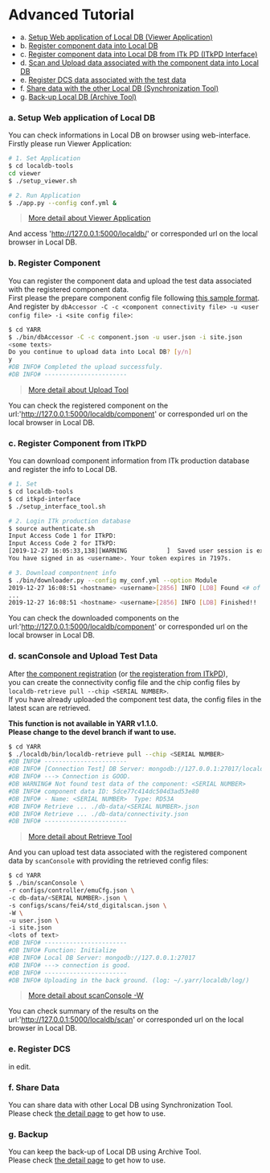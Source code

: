 # Advanced Tutorial

- a. [Setup Web application of Local DB (Viewer Application)](#a-setup-web-application-of-local-db)
- b. [Register component data into Local DB](#b-register-component)
- c. [Register component data into Local DB from ITk PD (ITkPD Interface)](#c-register-component-from-itkpd)
- d. [Scan and Upload data associated with the component data into Local DB](#d-upload-test-data)
- e. [Register DCS data associated with the test data](#e-register-dcs)
- f. [Share data with the other Local DB (Synchronization Tool)](#f-share-data)
- g. [Back-up Local DB (Archive Tool)](#g-backup)

### a. Setup Web application of Local DB

You can check informations in Local DB on browser using web-interface.<br>
Firstly please run Viewer Application:

```bash
# 1. Set Application
$ cd localdb-tools
cd viewer
$ ./setup_viewer.sh

# 2. Run Application
$ ./app.py --config conf.yml &
```
> [More detail about Viewer Application](viewer.md)

And access 'http://127.0.0.1:5000/localdb/' or corresponded url on the local browser in Local DB.

### b. Register Component

You can register the component data and upload the test data associated with the registered component data.<br>
First please the prepare component config file following [this sample format](config.md). <br>
And register by `dbAccessor -C -c <component connectivity file> -u <user config file> -i <site config file>`:

```bash
$ cd YARR
$ ./bin/dbAccessor -C -c component.json -u user.json -i site.json
<some texts>
Do you continue to upload data into Local DB? [y/n]
y
#DB INFO# Completed the upload successfuly.
#DB INFO# -----------------------
```
> [More detail about Upload Tool](upload.md)

You can check the registered component on the url:'http://127.0.0.1:5000/localdb/component' or corresponded url on the local browser in Local DB.

### c. Register Component from ITkPD

You can download component information from ITk production database and register the info to Local DB.<br>

```bash
# 1. Set
$ cd localdb-tools
$ cd itkpd-interface
$ ./setup_interface_tool.sh

# 2. Login ITk production database
$ source authenticate.sh
Input Access Code 1 for ITkPD:
Input Access Code 2 for ITkPD:
[2019-12-27 16:05:33,138][WARNING           ]  Saved user session is expired in .auth. Creating a new one. (core.py:55)
You have signed in as <username>. Your token expires in 7197s.

# 3. Download compontnent info
$ ./bin/downloader.py --config my_conf.yml --option Module
2019-12-27 16:08:51 <hostname> <username>[2856] INFO [LDB] Found <# of component> module(s)! Start downloading...
...
2019-12-27 16:08:51 <hostname> <username>[2856] INFO [LDB] Finished!!
```

You can check the downloaded components on the url:'http://127.0.0.1:5000/localdb/component' or corresponded url on the local browser in Local DB.


### d. scanConsole and Upload Test Data

After [the component registration](#a-register-component) (or [the registeration from ITkPD](#b-register-component-from-itkpd)),<br>
you can create the connectivity config file and the chip config files by `localdb-retrieve pull --chip <SERIAL NUMBER>`.<br>
If you have already uploaded the component test data, the config files in the latest scan are retrieved.

**This function is not available in YARR v1.1.0.**<br>
**Please change to the devel branch if want to use.**<br>

```bash
$ cd YARR
$ ./localdb/bin/localdb-retrieve pull --chip <SERIAL NUMBER>
#DB INFO# -----------------------
#DB INFO# [Connection Test] DB Server: mongodb://127.0.0.1:27017/localdb
#DB INFO# ---> Connection is GOOD.
#DB WARNING# Not found test data of the component: <SERIAL NUMBER>
#DB INFO# component data ID: 5dce77c414dc504d3ad53e80
#DB INFO# - Name: <SERIAL NUMBER>  Type: RD53A
#DB INFO# Retrieve ... ./db-data/<SERIAL NUMBER>.json
#DB INFO# Retrieve ... ./db-data/connectivity.json
#DB INFO# -----------------------
```
> [More detail about Retrieve Tool](retrieve.md)

And you can upload test data associated with the registered component data by `scanConsole` with providing the retrieved config files:

```bash
$ cd YARR
$ ./bin/scanConsole \
-r configs/controller/emuCfg.json \
-c db-data/<SERIAL NUMBER>.json \
-s configs/scans/fei4/std_digitalscan.json \
-W \
-u user.json \
-i site.json
<lots of text>
#DB INFO# -----------------------
#DB INFO# Function: Initialize
#DB INFO# Local DB Server: mongodb://127.0.0.1:27017
#DB INFO# ---> connection is good.
#DB INFO# -----------------------
#DB INFO# Uploading in the back ground. (log: ~/.yarr/localdb/log/)
```
> [More detail about scanConsole -W](scanconsole.md)

You can check summary of the results on the url:'http://127.0.0.1:5000/localdb/scan' or corresponded url on the local browser in Local DB.

### e. Register DCS

<!--You can register DCS data associated with the test data for each chip data.<br>
First please prepare DCS data (dcs.dat) and DCS config file (dcs_info.json) following [this sample format](config.md). <br>
And register by `dbAccessor -E`:

**This function is not available in YARR v1.1.0.**<br>
**Please change to the devel branch if want to use.**<br>

```bash
$ cd YARR
$ ./bin/dbAccessor \
-E dcs_info.json \
-s data/last_scan/scanLog.json
```
> [More detail about dbAccessor](accessor.md) -->
in edit.


### f. Share Data

You can share data with other Local DB using Synchronization Tool.<br>
Please check [the detail page](sync.md) to get how to use.

### g. Backup

You can keep the back-up of Local DB using Archive Tool. <br>
Please check [the detail page](archive.md) to get how to use.

